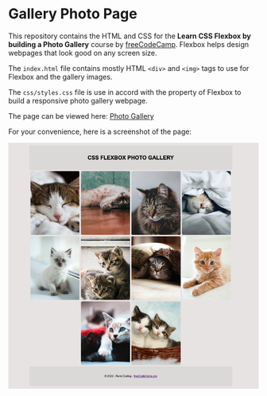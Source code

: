 # Gallery Photo Page

This repository contains the HTML and CSS for the **Learn CSS Flexbox by building a Photo Gallery** course by [freeCodeCamp](https://www.freecodecamp.org/learn/2022/responsive-web-design/). Flexbox helps design webpages that look good on any screen size.

The `index.html` file contains mostly HTML `<div>` and `<img>` tags to use for Flexbox and the gallery images.

The `css/styles.css` file is use in accord with the property of Flexbox to build a responsive photo gallery webpage.

The page can be viewed here: [Photo Gallery](https://remicoding.github.io/gallery-photo-page/)

For your convenience, here is a screenshot of the page:

![Photo Gallery Screenshot](img/photo_gallery_img.png)
